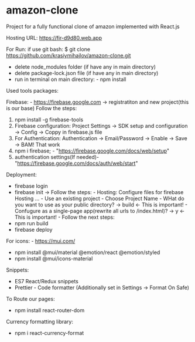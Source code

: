 # amazon-clone
Project for a fully functional clone of amazon implemented with React.js

Hosting URL: https://fir-d9d80.web.app

For Run:
if use git bash:  $ git clone  https://github.com/krasiymihajlov/amazon-clone.git
- delete node_modules folder (if have any in main directory)
- delete package-lock.json file (if have any in main directory)
- run in terminal on main directory: -  npm install

Used tools packages:

Firebasе: - https://firebase.google.com -> registratiton and new project(this is our base)
Follow the steps:
1. npm install -g firebase-tools
2. Firebase configuration: Project Settings -> SDK setup and configuration -> Config -> Coppy in firebase.js file
3. For Authentication: Authentication -> Email/Password -> Enable -> Save -> BAM! That work
4. npm i firebase; - "https://firebase.google.com/docs/web/setup"
5. authentication settings(If needed)- "https://firebase.google.com/docs/auth/web/start"

Deployment:
- firebase login
- firebase init -> Follow the steps:
						- Hosting: Configure files for firebase Hosting ... 
						- Use an existing project 
						- Choose Project Name
						- WHat do you want to use as your public directory? -> build    <- This is important!
						- Confugure as a single-page app(rewrite all urls to /index.html)? -> y		 <- This is important!
						- Follow the next steps:
- npm run build
- firebase deploy

For icons: - https://mui.com/
- npm install @mui/material @emotion/react @emotion/styled
- npm install @mui/icons-material

Snippets:
- ES7 React/Redux snippets
- Prettier - Code formatter (Additionally set in Settings -> Format On Safe)

To Route our pages: 
- npm install react-router-dom

Currency formatting library:
- npm i react-currency-format

